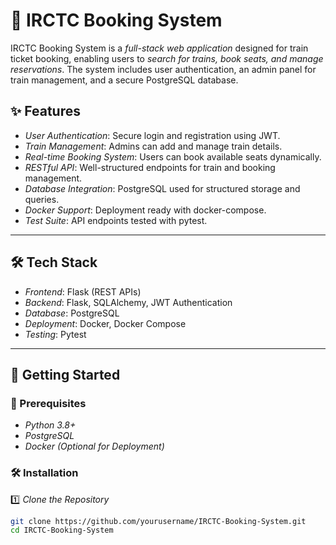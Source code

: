 # 🚆 IRCTC Booking System

IRCTC Booking System is a *full-stack web application* designed for train ticket booking, enabling users to *search for trains, book seats, and manage reservations*. The system includes user authentication, an admin panel for train management, and a secure PostgreSQL database.

## ✨ Features

- *User Authentication*: Secure login and registration using JWT.
- *Train Management*: Admins can add and manage train details.
- *Real-time Booking System*: Users can book available seats dynamically.
- *RESTful API*: Well-structured endpoints for train and booking management.
- *Database Integration*: PostgreSQL used for structured storage and queries.
- *Docker Support*: Deployment ready with docker-compose.
- *Test Suite*: API endpoints tested with pytest.

---

## 🛠 Tech Stack

- *Frontend*: Flask (REST APIs)
- *Backend*: Flask, SQLAlchemy, JWT Authentication
- *Database*: PostgreSQL
- *Deployment*: Docker, Docker Compose
- *Testing*: Pytest

---

## 🚀 Getting Started

### 📌 Prerequisites

- *Python 3.8+*
- *PostgreSQL*
- *Docker (Optional for Deployment)*

### 🛠 Installation

1️⃣ *Clone the Repository*  
```bash
git clone https://github.com/yourusername/IRCTC-Booking-System.git
cd IRCTC-Booking-System
